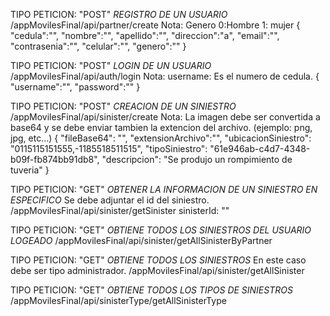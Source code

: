 TIPO PETICION: "POST"
*REGISTRO DE UN USUARIO*
/appMovilesFinal/api/partner/create
Nota: Genero 0:Hombre 1: mujer
{
    "cedula":"",
    "nombre":"",
    "apellido":"",
    "direccion":"a",
    "email":"",
    "contrasenia":"",
    "celular":"",
    "genero":""
}

TIPO PETICION: "POST"
*LOGIN DE UN USUARIO*
/appMovilesFinal/api/auth/login
Nota: username: Es el numero de cedula.
{
    "username":"",
    "password":"" 
}

TIPO PETICION: "POST"
*CREACION DE UN SINIESTRO*
/appMovilesFinal/api/sinister/create
Nota: La imagen debe ser convertida a base64 y se debe enviar tambien la extencion del archivo. (ejemplo: png, jpg, etc...)
{
    "fileBase64": "",
    "extensionArchivo":"",
    "ubicacionSiniestro": "0115115151555,-1185518511515",
    "tipoSiniestro": "61e946ab-c4d7-4348-b09f-fb874bb91db8",
    "descripcion": "Se produjo un rompimiento de tuveria"
}

TIPO PETICION: "GET"
*OBTENER LA INFORMACION DE UN SINIESTRO EN ESPECIFICO* Se debe adjuntar el id del siniestro.
/appMovilesFinal/api/sinister/getSinister
sinisterId: ""

TIPO PETICION: "GET"
*OBTIENE TODOS LOS SINIESTROS DEL USUARIO LOGEADO*
/appMovilesFinal/api/sinister/getAllSinisterByPartner

TIPO PETICION: "GET"
*OBTIENE TODOS LOS SINIESTROS* En este caso debe ser tipo administrador.
/appMovilesFinal/api/sinister/getAllSinister

TIPO PETICION: "GET"
*OBTIENE TODOS LOS TIPOS DE SINIESTROS*
/appMovilesFinal/api/sinisterType/getAllSinisterType
